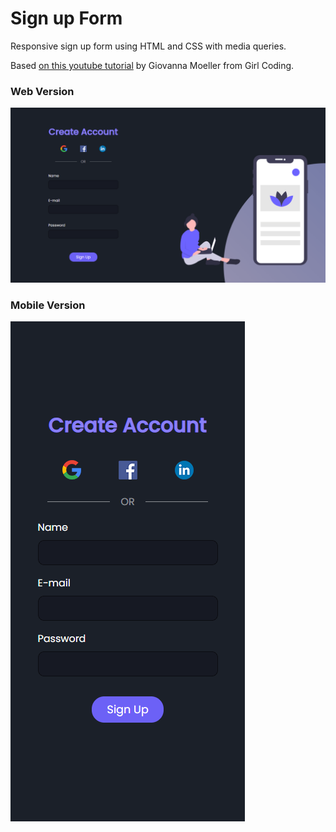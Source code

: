# Sign up Form 


Responsive sign up form using HTML and CSS with media queries.

Based [on this youtube tutorial](https://youtu.be/jAr98quOZMY) by Giovanna Moeller from Girl Coding. 

### Web Version
<img src="assets/sign-up-form.png" alt=""/> <br/>

### Mobile Version
<img src="assets/sign-up-form-mobile.png" alt=""/>